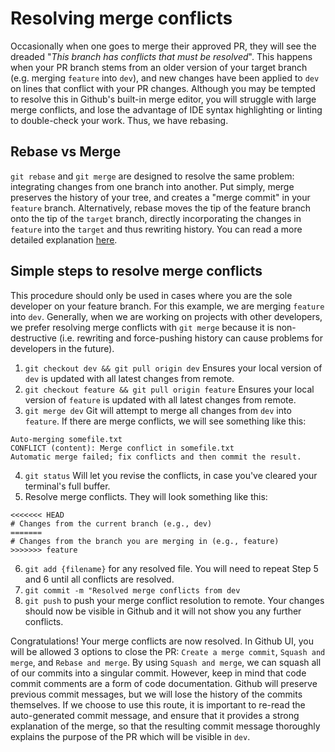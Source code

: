 # Resolving merge conflicts
Occasionally when one goes to merge their approved PR, they will see the dreaded "_This branch has conflicts that must be resolved_". This happens when your PR branch stems from an older version of your target branch (e.g. merging `feature` into `dev`), and new changes have been applied to `dev` on lines that conflict with your PR changes. Although you may be tempted to resolve this in Github's built-in merge editor, you will struggle with large merge conflicts, and lose the advantage of IDE syntax highlighting or linting to double-check your work. Thus, we have rebasing.

## Rebase vs Merge
`git rebase` and `git merge` are designed to resolve the same problem: integrating changes from one branch into another. Put simply, merge preserves the history of your tree, and creates a "merge commit" in your `feature` branch. Alternatively, rebase moves the tip of the feature branch onto the tip of the `target` branch, directly incorporating the changes in `feature` into the `target` and thus rewriting history. You can read a more detailed explanation [here](https://www.atlassian.com/git/tutorials/merging-vs-rebasing).

## Simple steps to resolve merge conflicts
This procedure should only be used in cases where you are the sole developer on your feature branch. For this example, we are merging `feature` into `dev`. Generally, when we are working on projects with other developers, we prefer resolving merge conflicts with `git merge` because it is non-destructive (i.e. rewriting and force-pushing history can cause problems for developers in the future).

  1. `git checkout dev && git pull origin dev` Ensures your local version of `dev` is updated with all latest changes from remote.
  2. `git checkout feature && git pull origin feature` Ensures your local version of `feature` is updated with all latest changes from remote.
  3. `git merge dev` Git will attempt to merge all changes from `dev` into `feature`. If there are merge conflicts, we will see something like this:
  ```
  Auto-merging somefile.txt
  CONFLICT (content): Merge conflict in somefile.txt
  Automatic merge failed; fix conflicts and then commit the result.
  ```
  4. `git status` Will let you revise the conflicts, in case you've cleared your terminal's full buffer.
  5. Resolve merge conflicts. They will look something like this:
  ```
  <<<<<<< HEAD
  # Changes from the current branch (e.g., dev)
  =======
  # Changes from the branch you are merging in (e.g., feature)
  >>>>>>> feature
  ```
  6. `git add {filename}` for any resolved file. You will need to repeat Step 5 and 6 until all conflicts are resolved.
  7. `git commit -m "Resolved merge conflicts from dev`
  8. `git push` to push your merge conflict resolution to remote. Your changes should now be visible in Github and it will not show you any further conflicts.

Congratulations! Your merge conflicts are now resolved. In Github UI, you will be allowed 3 options to close the PR: `Create a merge commit`, `Squash and merge`, and `Rebase and merge`. By using `Squash and merge`, we can squash all of our commits into a singular commit. However, keep in mind that code commit comments are a form of code documentation. Github will preserve previous commit messages, but we will lose the history of the commits themselves. If we choose to use this route, it is important to re-read the auto-generated commit message, and ensure that it provides a strong explanation of the merge, so that the resulting commit message thoroughly explains the purpose of the PR which will be visible in `dev`.

